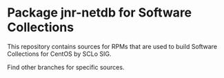 # Package jnr-netdb for Software Collections

This repository contains sources for RPMs that are used
to build Software Collections for CentOS by SCLo SIG.

Find other branches for specific sources.
